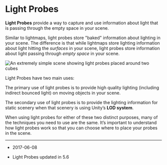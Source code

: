 # Light Probes

__Light Probes__ provide a way to capture and use information about light that is passing through the empty space in your scene.

Similar to lightmaps, light probes store "baked" information about lighting in your scene. The difference is that while lightmaps store lighting information about light hitting the *surfaces* in your scene, light probes store information about light passing through *empty space* in your scene.

![An extremely simple scene showing light probes placed around two cubes](../uploads/Main/LightProbes-0.png)

Light Probes have two main uses:

The primary use of light probes is to provide high quality lighting (including indirect bounced light) on moving objects in your scene.

The secondary use of light probes is to provide the lighting information for static scenery when that scenery is using Unity’s __LOD system__. 

When using light probes for either of these two distinct purposes, many of the techniques you need to use are the same. It’s important to understand how light probes work so that you can choose where to place your probes in the scene.

---

* <span class="page-edit"> 2017-06-08  <!-- include IncludeTextNewPageNoEdit --></span>

* <span class="page-history">Light Probes updated in 5.6</span>
